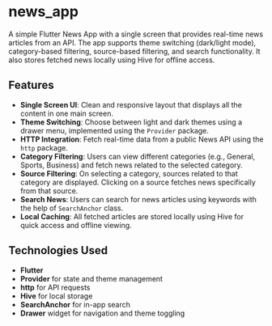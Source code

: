 
# news_app

A simple Flutter News App with a single screen that provides real-time news articles from an API. The app supports theme switching (dark/light mode), category-based filtering, source-based filtering, and search functionality. It also stores fetched news locally using Hive for offline access.

## Features

- **Single Screen UI**: Clean and responsive layout that displays all the content in one main screen.
- **Theme Switching**: Choose between light and dark themes using a drawer menu, implemented using the `Provider` package.
- **HTTP Integration**: Fetch real-time data from a public News API using the `http` package.
- **Category Filtering**: Users can view different categories (e.g., General, Sports, Business) and fetch news related to the selected category.
- **Source Filtering**: On selecting a category, sources related to that category are displayed. Clicking on a source fetches news specifically from that source.
- **Search News**: Users can search for news articles using keywords with the help of `SearchAnchor` class.
- **Local Caching**: All fetched articles are stored locally using Hive for quick access and offline viewing.

## Technologies Used

- **Flutter**
- **Provider** for state and theme management
- **http** for API requests
- **Hive** for local storage
- **SearchAnchor** for in-app search
- **Drawer** widget for navigation and theme toggling
